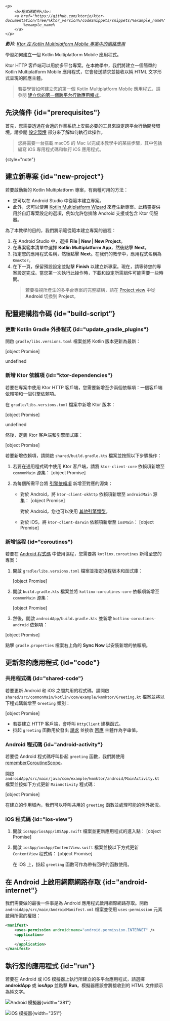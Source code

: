 [//]: # (title: 建立跨平台行動應用程式)

<show-structure for="chapter" depth="2"/>

<tldr>
<var name="example_name" value="tutorial-client-kmm"/>

    <p>
        <b>程式碼範例</b>:
        <a href="https://github.com/ktorio/ktor-documentation/tree/%ktor_version%/codeSnippets/snippets/%example_name%">
            %example_name%
        </a>
    </p>
    
<p>
<b>影片</b>: <a href="https://youtu.be/_Q62iJoNOfg">Ktor 在 Kotlin Multiplatform Mobile 專案中的網路應用</a> 
</p>
</tldr>

<link-summary>
學習如何建立一個 Kotlin Multiplatform Mobile 應用程式。
</link-summary>

Ktor HTTP 客戶端可以用於多平台專案。在本教學中，我們將建立一個簡單的 Kotlin Multiplatform Mobile 應用程式，它會發送請求並接收以純 HTML 文字形式呈現的回應主體。

> 若要學習如何建立您的第一個 Kotlin Multiplatform Mobile 應用程式，請參閱 [建立您的第一個跨平台行動應用程式](https://kotlinlang.org/docs/multiplatform-mobile-create-first-app.html)。

## 先決條件 {id="prerequisites"}

首先，您需要透過在合適的作業系統上安裝必要的工具來設定跨平台行動開發環境。請參閱 [設定環境](https://kotlinlang.org/docs/multiplatform-mobile-setup.html) 部分來了解如何執行此操作。

> 您將需要一台搭載 macOS 的 Mac 以完成本教學中的某些步驟，其中包括編寫 iOS 專用程式碼和執行 iOS 應用程式。
>
{style="note"}

## 建立新專案 {id="new-project"}

若要啟動新的 Kotlin Multiplatform 專案，有兩種可用的方法：

- 您可以在 Android Studio 中從範本建立專案。
- 此外，您可以使用 [Kotlin Multiplatform Wizard](https://kmp.jetbrains.com/) 來產生新專案。此精靈提供用於自訂專案設定的選項，例如允許您排除 Android 支援或包含 Ktor 伺服器。

為了本教學的目的，我們將示範從範本建立專案的過程：

1. 在 Android Studio 中，選擇 **File | New | New Project**。
2. 在專案範本清單中選擇 **Kotlin Multiplatform App**，然後點擊 **Next**。
3. 指定您的應用程式名稱，然後點擊 **Next**。在我們的教學中，應用程式名稱為 `KmmKtor`。
4. 在下一頁，保留預設設定並點擊 **Finish** 以建立新專案。現在，請等待您的專案設定完成。當您第一次執行此操作時，下載和設定所需組件可能需要一些時間。
   > 若要檢視所產生的多平台專案的完整結構，請在 [Project view](https://developer.android.com/studio/projects#ProjectView) 中從 **Android** 切換到 **Project**。

## 配置建構指令碼 {id="build-script"}

### 更新 Kotlin Gradle 外掛程式 {id="update_gradle_plugins"}

開啟 `gradle/libs.versions.toml` 檔案並將 Kotlin 版本更新為最新：

[object Promise]

undefined

### 新增 Ktor 依賴項 {id="ktor-dependencies"}

若要在專案中使用 Ktor HTTP 客戶端，您需要新增至少兩個依賴項：一個客戶端依賴項和一個引擎依賴項。

在 `gradle/libs.versions.toml` 檔案中新增 Ktor 版本：

[object Promise]

undefined

然後，定義 Ktor 客戶端和引擎函式庫：

[object Promise]

若要新增依賴項，請開啟 `shared/build.gradle.kts` 檔案並按照以下步驟操作：

1. 若要在通用程式碼中使用 Ktor 客戶端，請將 `ktor-client-core` 依賴項新增至 `commonMain` 源集：
   [object Promise]

2. 為每個所需平台將 [引擎依賴項](client-engines.md) 新增至對應的源集：
    - 對於 Android，將 `ktor-client-okhttp` 依賴項新增至 `androidMain` 源集：
      [object Promise]

      對於 Android，您也可以使用 [其他引擎類型](client-engines.md#jvm-android)。
    - 對於 iOS，將 `ktor-client-darwin` 依賴項新增至 `iosMain`：
      [object Promise]

### 新增協程 {id="coroutines"}

若要在 [Android 程式碼](#android-activity) 中使用協程，您需要將 `kotlinx.coroutines` 新增至您的專案：

1. 開啟 `gradle/libs.versions.toml` 檔案並指定協程版本和函式庫：

    [object Promise]

2. 開啟 `build.gradle.kts` 檔案並將 `kotlinx-coroutines-core` 依賴項新增至 `commonMain` 源集：

    [object Promise]

3. 然後，開啟 `androidApp/build.gradle.kts` 並新增 `kotlinx-coroutines-android` 依賴項：

[object Promise]

點擊 `gradle.properties` 檔案右上角的 **Sync Now** 以安裝新增的依賴項。

## 更新您的應用程式 {id="code"}

### 共用程式碼 {id="shared-code"}

若要更新 Android 和 iOS 之間共用的程式碼，請開啟 `shared/src/commonMain/kotlin/com/example/kmmktor/Greeting.kt` 檔案並將以下程式碼新增至 `Greeting` 類別：

[object Promise]

- 若要建立 HTTP 客戶端，會呼叫 `HttpClient` 建構函式。
- 掛起 `greeting` 函數用於發出 [請求](client-requests.md) 並接收 [回應](client-responses.md) 主體作為字串值。

### Android 程式碼 {id="android-activity"}

若要從 Android 程式碼呼叫掛起 `greeting` 函數，我們將使用 [rememberCoroutineScope](https://developer.android.com/reference/kotlin/androidx/compose/runtime/package-summary#rememberCoroutineScope(kotlin.Function0))。

開啟 `androidApp/src/main/java/com/example/kmmktor/android/MainActivity.kt` 檔案並按如下方式更新 `MainActivity` 程式碼：

[object Promise]

在建立的作用域內，我們可以呼叫共用的 `greeting` 函數並處理可能的例外狀況。

### iOS 程式碼 {id="ios-view"}

1. 開啟 `iosApp/iosApp/iOSApp.swift` 檔案並更新應用程式的進入點：
   [object Promise]

2. 開啟 `iosApp/iosApp/ContentView.swift` 檔案並按以下方式更新 `ContentView` 程式碼：
   [object Promise]

   在 iOS 上，掛起 `greeting` 函數可作為帶有回呼的函數使用。

## 在 Android 上啟用網際網路存取 {id="android-internet"}

我們需要做的最後一件事是為 Android 應用程式啟用網際網路存取。開啟 `androidApp/src/main/AndroidManifest.xml` 檔案並使用 `uses-permission` 元素啟用所需的權限：

```xml
<manifest>
    <uses-permission android:name="android.permission.INTERNET" />
    <application>
        ...
    </application>
</manifest> 
```

## 執行您的應用程式 {id="run"}

若要在 Android 或 iOS 模擬器上執行所建立的多平台應用程式，請選擇 **androidApp** 或 **iosApp** 並點擊 **Run**。模擬器應該會將接收到的 HTML 文件顯示為純文字。

<tabs>
<tab title="Android">

![Android 模擬器](tutorial_client_kmm_android.png){width="381"}

</tab>
<tab title="iOS">

![iOS 模擬器](tutorial_client_kmm_ios.png){width="351"}

</tab>
</tabs>